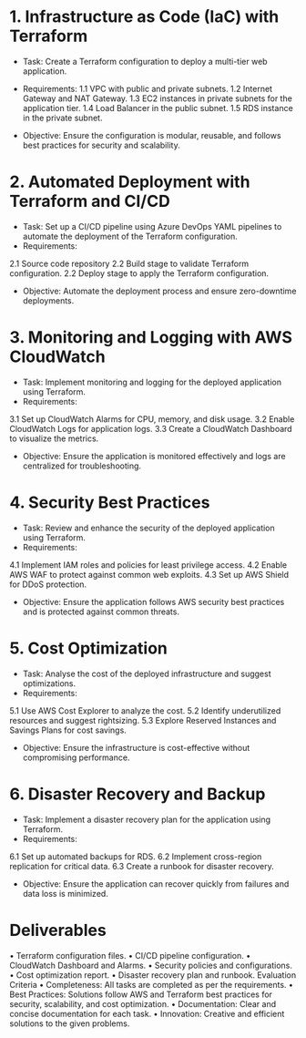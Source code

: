 # 1. Infrastructure as Code (IaC) with Terraform
* Task: Create a Terraform configuration to deploy a multi-tier web application.
* Requirements:
1.1 VPC with public and private subnets.
1.2  Internet Gateway and NAT Gateway.
1.3 EC2 instances in private subnets for the application tier.
1.4 Load Balancer in the public subnet.
1.5 RDS instance in the private subnet.

* Objective: Ensure the configuration is modular, reusable, and follows best practices for security and scalability.

# 2. Automated Deployment with Terraform and CI/CD
* Task: Set up a CI/CD pipeline using Azure DevOps YAML pipelines to automate the deployment of the Terraform configuration.
* Requirements:

2.1 Source code repository
2.2 Build stage to validate Terraform configuration.
2.2 Deploy stage to apply the Terraform configuration.

* Objective: Automate the deployment process and ensure zero-downtime deployments.

# 3. Monitoring and Logging with AWS CloudWatch
* Task: Implement monitoring and logging for the deployed application using Terraform.
* Requirements:

3.1 Set up CloudWatch Alarms for CPU, memory, and disk usage.
3.2 Enable CloudWatch Logs for application logs.
3.3 Create a CloudWatch Dashboard to visualize the metrics.

* Objective: Ensure the application is monitored effectively and logs are centralized for troubleshooting.

# 4. Security Best Practices
* Task: Review and enhance the security of the deployed application using Terraform.
* Requirements:

4.1 Implement IAM roles and policies for least privilege access.
4.2 Enable AWS WAF to protect against common web exploits.
4.3 Set up AWS Shield for DDoS protection.

* Objective: Ensure the application follows AWS security best practices and is protected against common threats.

# 5. Cost Optimization
* Task: Analyse the cost of the deployed infrastructure and suggest optimizations.
* Requirements:

5.1 Use AWS Cost Explorer to analyze the cost.
5.2 Identify underutilized resources and suggest rightsizing.
5.3 Explore Reserved Instances and Savings Plans for cost savings.

* Objective: Ensure the infrastructure is cost-effective without compromising performance.

# 6. Disaster Recovery and Backup
* Task: Implement a disaster recovery plan for the application using Terraform.
* Requirements:

6.1 Set up automated backups for RDS.
6.2 Implement cross-region replication for critical data.
6.3 Create a runbook for disaster recovery.
* Objective: Ensure the application can recover quickly from failures and data loss is minimized.

# Deliverables
• Terraform configuration files.
• CI/CD pipeline configuration.
• CloudWatch Dashboard and Alarms.
• Security policies and configurations.
• Cost optimization report.
• Disaster recovery plan and runbook.
Evaluation Criteria
• Completeness: All tasks are completed as per the requirements.
• Best Practices: Solutions follow AWS and Terraform best practices for security, scalability, and cost optimization.
• Documentation: Clear and concise documentation for each task.
• Innovation: Creative and efficient solutions to the given problems.
